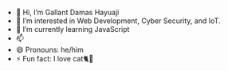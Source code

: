 - 👋 Hi, I’m Gallant Damas Hayuaji
- 👀 I’m interested in Web Development, Cyber Security, and IoT.
- 🌱 I’m currently learning JavaScript
- 📫 
- 😄 Pronouns: he/him
- ⚡ Fun fact: I love cat🐈🥰

<!---
Gallant4114/Gallant4114 is a ✨ special ✨ repository because its `README.md` (this file) appears on your GitHub profile.
You can click the Preview link to take a look at your changes.
--->
